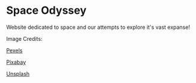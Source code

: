 # Space Odyssey
 Website dedicated to space and our attempts to explore it's vast expanse!

Image Credits: <br>

[Pexels](https://www.pexels.com/)

[Pixabay](https://pixabay.com/)

[Unsplash](https://pixabay.com/)
